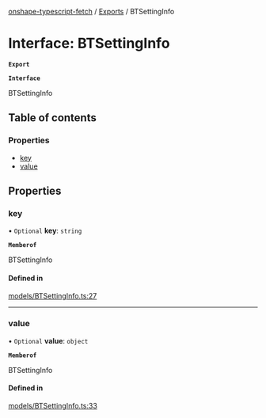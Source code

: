 [onshape-typescript-fetch](../README.md) / [Exports](../modules.md) / BTSettingInfo

# Interface: BTSettingInfo

**`Export`**

**`Interface`**

BTSettingInfo

## Table of contents

### Properties

- [key](BTSettingInfo.md#key)
- [value](BTSettingInfo.md#value)

## Properties

### key

• `Optional` **key**: `string`

**`Memberof`**

BTSettingInfo

#### Defined in

[models/BTSettingInfo.ts:27](https://github.com/toebes/onshape-typescript-fetch/blob/3e11ae1/models/BTSettingInfo.ts#L27)

___

### value

• `Optional` **value**: `object`

**`Memberof`**

BTSettingInfo

#### Defined in

[models/BTSettingInfo.ts:33](https://github.com/toebes/onshape-typescript-fetch/blob/3e11ae1/models/BTSettingInfo.ts#L33)
